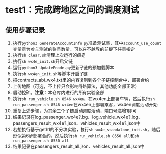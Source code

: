 # test1：完成跨地区之间的调度测试

## 使用步骤记录

1. 执行`python3 GenerateAccountInfo.py`准备测试集，其中`account_use_count`变量意为参与测试的账号数量，可以在不越界的前提下任意指定
2. 执行`sh clear.sh`清理上次运行的痕迹
3. 执行`sh wx4e_init.sh`开启父链
4. 运行`python3 UpdateEnode.py`更新子链的预加载脚本
5. 执行`sh wx4en_init.sh`等脚本开启子链
6. 把contracts_abi_wx4.txt里的内容复制到各个子链控制台中，部署合约
7. 上传地图（可选，不上传只会影响寻路算法，其他功能全部正常）
8. 启动挖矿。**注意**：本仓库内进行的所有实验全部
9. 执行`sh run_vehicle.sh 8546 wx4en`，在wx4en上部署车辆，然后执行`sh run_passenger.sh 8546 wx4en`在wx4en上部署乘客，wx4en调度活动开始
10. 重复上述步骤，为其余三个子链启动调度活动，端口号递增1即可
11. 结果记录在log_passenger_wx4e?.log、log_vehicle_wx4e?.log、passengers_result_wx4e?.json、vehicles_result_wx4e?.json中
12. 若想执行基于geth1的不分块实验，执行`sh wx4e_standalone_init.sh`，随后形似第6步部署合约，然后执行`sh run_vehicle.sh 8550 all`和`sh run_passenger.sh 8550 all`
13. 结果记录在passengers_result_all.json、vehicles_result_all.json中


